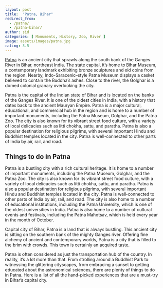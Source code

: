 ```yaml
---
layout: post
title:  "Patna, Bihar"
redirect_from:
  - /patna/
  - /patna-bihar/
author: sid
categories: [ Monuments, History, Zoo, River ]
image: assets/images/patna.jpg
rating: 3.5
---
```

[Patna](https://traveltriangle.com/blog/things-to-do-in-patna/) is an ancient city that sprawls along the south bank of the Ganges River in Bihar, northeast India. The state capital, it’s home to Bihar Museum, a contemporary landmark exhibiting bronze sculptures and old coins from the region. Nearby, Indo-Saracenic–style Patna Museum displays a casket believed to contain the Buddha’s ashes. Close to the river, the Golghar is a domed colonial granary overlooking the city.

Patna is the capital of the Indian state of Bihar and is located on the banks of the Ganges River. It is one of the oldest cities in India, with a history that dates back to the ancient Mauryan Empire. Patna is a major cultural, educational, and commercial hub in the region and is home to a number of important monuments, including the Patna Museum, Golghar, and the Patna Zoo. The city is also known for its vibrant street food culture, with a variety of local delicacies such as litti chokha, sattu, and paratha. Patna is also a popular destination for religious pilgrims, with several important Hindu and Buddhist temples located in the city. Patna is well-connected to other parts of India by air, rail, and road.

<h2>Things to do in Patna</h2>

Patna is a bustling city with a rich cultural heritage. It is home to a number of important monuments, including the Patna Museum, Golghar, and the Patna Zoo. The city is also known for its vibrant street food culture, with a variety of local delicacies such as litti chokha, sattu, and paratha. Patna is also a popular destination for religious pilgrims, with several important Hindu and Buddhist temples located in the city. Patna is well-connected to other parts of India by air, rail, and road. The city is also home to a number of educational institutions, including the Patna University, which is one of the oldest universities in India. Patna is also home to a number of cultural events and festivals, including the Patna Mahotsav, which is held every year in the month of October.

Capital city of Bihar, Patna is a land that is always bustling. This ancient city is sitting on the southern bank of the mighty Ganges river. Offering fine alchemy of ancient and contemporary worlds, Patna is a city that is filled to the brim with crowds. This town is certainly an acquired taste.

Patna is often considered as just the transportation hub of the country. In reality, it’s a lot more than that. From strolling around a Buddhist Park to witnessing the glittering cityscapes, from embracing a sunset to getting educated about the astronomical sciences, there are plenty of things to do in Patna. Here is a list of all the hand-picked experiences that are a must-try in Bihar’s capital city.

<div class="pa-carousel-widget" style="width:100%; height:480px; display:none;"
  data-link="https://traveltriangle.com/blog/things-to-do-in-patna/"
  data-title="Patna, Bihar"
  data-description="Ganga, Buddhism, History"
  data-delay="3">
  <object data="https://lh3.googleusercontent.com/KMuYSe7VuSdYSfNx31Mu3H_VGF2-G5FoxWaxbfTM29wXHnBgcTnfipqsAikeLgDy7V4TPZvcYsr0c2rG6LXTNo2e-PNfLBQvvBy-i5KhpEQ_Ngte2tkO6LNi2rsHBhA_05PZB40B7VE=w1920-h1080"></object>
  <object data="https://lh3.googleusercontent.com/aAelr1INg9cbYFVj5lHhbiG_YWwZ35FSyJ5BsGC1pQVBkXwBWRuKlj3ubAvvV5CnokDoVpHlQxaxkhJvwLrTFCMk-RyaWq3ZKM3rHVR6USZXhI7s86R97oXEPl_qGHPzCQoIjgpmPt8=w1920-h1080"></object>
  <object data="https://lh3.googleusercontent.com/bxliTsJRUvPvMo9IcRMh3xZT8__wDM9CKrKKQ2tF6AXqDm1fojG88KjhjJ0qzSriwxOe4hCo1DMcM5nvlnWZUwE6sUURYj6ipDJcrqOKRAcTtMP9FhX9dB5JooSVYjrwKRn5z59VvVQ=w1920-h1080"></object>
  <object data="https://lh3.googleusercontent.com/Sux8SPSNsZmntIOAQUTknjdsHOVCQXT2wYIH5lt1qmelW5i0bU0w56swjfKc0yDIkIg9HNIJ9DGH98BfmgtubWA5hqa5sNl6XVEt_Lx9XbthtV56fo7Y4KNXIAvBE9nQNYG0_uyVXzE=w1920-h1080"></object>
  <object data="https://lh3.googleusercontent.com/5-GP_2VLOxJZG64CBSWjEI-QEna94H5_Cy8CrwNyqUvGHyP-DZHD8390opaOah7_056lLS-apDxJNwRB5lHAl2e7M3mDRTHBni5O1soH51D9XdCJS3gFK4F7TBi8dnGSlaBIT3RFu9c=w1920-h1080"></object>
  <object data="https://lh3.googleusercontent.com/ShWChO5l6EzGnX8E6RTnGQpCdn4h2tBvxB0kcJuKj9R1tYbqgSoijRE9180fR0oGJRqHS7oUEqYTDSxU-WklajWcJsaQYR1M_YQrt4jyDEyjajVMZJBVibNDnQlgM4q4JMphk48ihVY=w1920-h1080"></object>
  <object data="https://lh3.googleusercontent.com/BAghgOzcyRC_8atCrX_teqaoDAr3mLKG-WTwEpIhKBMgJ4vZWeyn2EBX5OaKCVRVNoJExr0MdW1hEqYEyPEQ6kFUMVOtybKFvHROL0vmvCHUNXBW5_togKrT8G-zx3LSGlBZtRbIWk4=w1920-h1080"></object>
  <object data="https://lh3.googleusercontent.com/-q3STjkrmyiOMxoQcpxWydMvpzLn18p-C6D_yeKAVyTa7WlvEgM3aN40bRWRPV26j4la_GdADTpzqIhmOXYz1kBf5YHwJ3LcznLdCKUt8Vsep8c4OHaa7T7mPfSleFANCE_QLoh_0lY=w1920-h1080"></object>
  <object data="https://lh3.googleusercontent.com/4jzveTg5Ctq8I2QKzyB5fvEyU7_Qd6l4paFPY0dTGJy0-iJVauzw-FXnGvNPjyvpWa0utKLT_0RN2HmiE3ZLWavOZde9J_qIajP1jz1J61g43TuDxpfmgHZ9APzxur7w5CDobRS0mpg=w1920-h1080"></object>
  <object data="https://lh3.googleusercontent.com/uclywhkL2FjglmdwY5m-69867jpi0dKfhTfMm3Xulor3mHCH8Uv060RAsqzTxudvljWStIEQ20oWl3RGjexzInKSWQQ3XQTqhHOGiDImWHK1umbA_0QHEzUr4ysx4tcI3YMZW1aUyNI=w1920-h1080"></object>
  <object data="https://lh3.googleusercontent.com/gtQuep-HbzDe-QaSHicrg91qNGAnwnjHulvnwdq17lJLMEg_uCHw_z7aER_eNRLWjIWx_hGbrtog0T-GbEeX7v_PnF2663VMQ_wiTTbU6OTo0RJEA3BLVFan5WgfcWby_ARraqrUA0k=w1920-h1080"></object>
  <object data="https://lh3.googleusercontent.com/2V77QC-ovqrQGv6ZnvCHsinVLubvtNffZ0MVtlCAi3FXBacnkKm46cNEps30lF_eX4pBOSv4ZCQWoa9kF80fvza5ZIHdn6-X-WBEMsMwL7op0DdCrf34zD78_6kt8wRoqnCe0qxnjHc=w1920-h1080"></object>
  <object data="https://lh3.googleusercontent.com/7wUZLoL3TRTA88ePVlkNZviv0g4ubqOMu3mMxbOPoXp9MlUmBZao0IsBH1qXbiZc9_qlWmxrJjitQAGCfK8NdO4z8D4mYjovjPhWmv4MZ0l4E4rqPnLF_7T2xxD7dDktNo2OUkwbJTc=w1920-h1080"></object>
  <object data="https://lh3.googleusercontent.com/tnK_tcz0wS2dDmEVAUH6fQGBqS_5TREJWdGX-pkR4hCn1gWi6k9PV8ctgQuBV1hDlDR6c13UeKTesnx1BXUNo5IlVedZZtPz0JdJJHeSOaLIGuJbMEE6_YLMrCbxwk1aUl4wHTgYUEk=w1920-h1080"></object>
  <object data="https://lh3.googleusercontent.com/M10p6uZAp2JphRpR9D7idDb5x68XYRj5I0VJ3oYbEMvOHz3fL5HbAk4xpvmvYgh7eCscx5k9wAmgDW0s9-XoYly2JkZTjRa7wtkr1OeOQlO-NOjJ6_N0lylKx-AEP3VqcnNBw9_v30o=w1920-h1080"></object>
  <object data="https://lh3.googleusercontent.com/hTxw7rD71c_rpho7_58WW0CeooGeW9iTad4lg8zY_-NccaXqLZtuo1_7u9iDVdCk-ii3h4YbASwXq4cbtVbv_paBlMQ2n5yZgGK_z_3JT1y9_JMyeY3EQNuIVfZLO1aRLledeknEgVA=w1920-h1080"></object>
  <object data="https://lh3.googleusercontent.com/xP8M6ejLUXV3kgdomi4_Cbted-fnqyW7em02jeRLHHx6UFwIA43-HBhSIm4M53FDKB9F5pxSjnJ3eRXOLjb3ZTd26etfe19xAuWs4e1Q-JeCddQPAKfgaorsJr-o7wPpUqv-22Juizw=w1920-h1080"></object>
  <object data="https://lh3.googleusercontent.com/6xO7JEGWKv71tJanJA5DFes_kLJRiHI9twm7RhS45wT7qDpUj9bjvDXmIjNCDKzcoPQIEeif4MehVXK-nw-GgYosaOVjAxcD_WYucYrW-JO6FeiRh5TXYHF0MtKInGHhOYzzScSs5lA=w1920-h1080"></object>
  <object data="https://lh3.googleusercontent.com/6itXypthKTtYx5RUtFuPchUVMyoE33r9T61yXgokCQEa0pARxrbM7f_BRl06FDj74oMCrUMouIXA63PYeSIM0IEhPoT8TQK-QPsSZzSlyNHRUS_qqCcVR7caXCfG4NyDSWNgxxy_RCg=w1920-h1080"></object>
  <object data="https://lh3.googleusercontent.com/mCakErX9Rx6eiOuJRy90BCzcZq99vdHBOrqkAkR--KFnQXKGW57NIIhnR44ZNFwn5KkmWnkqP7ZTNJq3ZCpzpek0o7ogCEHQuzLzNxUWm34RU4Z65cZkOyBoExFk7LAE2y2NnLq2dhg=w1920-h1080"></object>
  <object data="https://lh3.googleusercontent.com/QeNOb1uuHmLso829GYGg20T0pKUKchgdSVIqEZ-t5JvOmwWNjlsi0vgVPJUOV9FPPCjsQu-VZc9j6EHplrHqlWSdwsGat6QCnhAY7Es2SIRT349BMLL6j9BJNBwDIPTkAV638h4zwW0=w1920-h1080"></object>
  <object data="https://lh3.googleusercontent.com/tIHwycnoojNE9EKVI8mwINoSCFRLsCBCCErYZX-JCHqA1g8tY7po-a2aS39Wz5a-UJKt3jZGiJpLWRJq5g543GkCnsGk1jjc4OcPLht-Igw49SrrQKka2O8MyEwPpuZ2OfYh9p86oE8=w1920-h1080"></object>
  <object data="https://lh3.googleusercontent.com/yeGPFm0NS4Zvf4yJ0haGdELRBaCDED9b8D8V6Aa4-frNmfydBBVX3Wpvj1PkOdCBvzgX0mL7TBHXL6KCpEnJuWwOaCFyCqSYv8MJ5g4nJMfLV_otLVfvuvkvLc7R9s9isyEnNPx1D2Y=w1920-h1080"></object>
  
</div>
